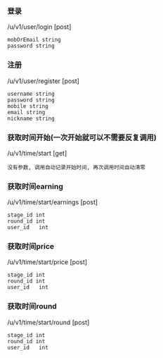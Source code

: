 ### 登录
/u/v1/user/login [post]
```  
mobOrEmail string   
password string 
```
### 注册
/u/v1/user/register [post]
```
username string 
password string 
mobile string 
email string 
nickname string 
```
### 获取时间开始(一次开始就可以不需要反复调用)
/u/v1/time/start   [get]
```
没有参数, 调用自动记录开始时间, 再次调用时间自动清零
```
### 获取时间earning
/u/v1/time/start/earnings [post]
```
stage_id int
round_id int
user_id   int 
```
### 获取时间price
/u/v1/time/start/price [post]
```
stage_id int
round_id int
user_id   int 
```
### 获取时间round
/u/v1/time/start/round [post]
```
stage_id int
round_id int
user_id   int 
```
